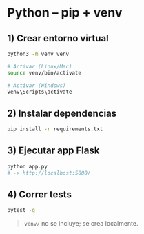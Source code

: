# Python – pip + venv

## 1) Crear entorno virtual
```bash
python3 -m venv venv

# Activar (Linux/Mac)
source venv/bin/activate

# Activar (Windows)
venv\Scripts\activate
```

## 2) Instalar dependencias
```bash
pip install -r requirements.txt
```

## 3) Ejecutar app Flask
```bash
python app.py
# -> http://localhost:5000/
```

## 4) Correr tests
```bash
pytest -q
```

> `venv/` no se incluye; se crea localmente.